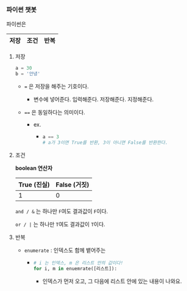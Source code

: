 ### 파이썬 챗봇



 파이썬은 

| 저장 | 조건 | 반복 |
| ---- | ---- | ---- |



1. 저장

   ```python
   a = 30
   b = '안녕'
   ```

   * `=` 은 저장을 해주는 기호이다. 

     * 변수에 넣어준다. 입력해준다. 저장해준다. 지정해준다.

   * `==` 은 동일하다는 의미이다.

     * ex. 

       * ```python
         a == 3
         # a가 3이면 True를 반환, 3이 아니면 False를 반환한다.
         ```

2. 조건 

   **boolean 연산자** 

   | True (진실) | False (거짓) |
   | ----------- | ------------ |
   | 1           | 0            |

   `and / &` 는 하나만 `F`여도 결과값이 `F`이다.

    `or / |` 는 하나만 `T`여도 결과값이 `T`이다.

   

3. 반복

   * `enumerate` : 인덱스도 함께 뱉어주는 

     * ```python
       # i 는 인덱스, m 은 리스트 안의 값이다!
       for i, m in enuemrate([리스트]):
       ```

       * 인덱스가 먼저 오고, 그 다음에 리스트 안에 있는 내용이 나와요.
